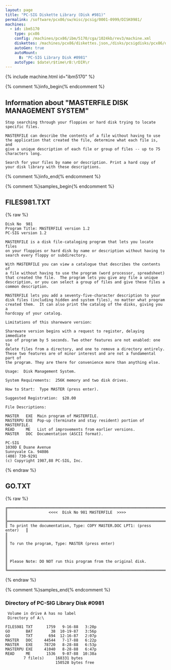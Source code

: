 ```yaml
---
layout: page
title: "PC-SIG Diskette Library (Disk #981)"
permalink: /software/pcx86/sw/misc/pcsig/0001-0999/DISK0981/
machines:
  - id: ibm5170
    type: pcx86
    config: /machines/pcx86/ibm/5170/cga/1024kb/rev3/machine.xml
    diskettes: /machines/pcx86/diskettes.json,/disks/pcsigdisks/pcx86/diskettes.json
    autoGen: true
    autoMount:
      B: "PC-SIG Library Disk #0981"
    autoType: $date\r$time\rB:\rDIR\r
---
```


{% include machine.html id="ibm5170" %}

{% comment %}info_begin{% endcomment %}

## Information about "MASTERFILE DISK MANAGEMENT SYSTEM"

    Stop searching through your floppies or hard disk trying to locate
    specific files.
    
    MASTERFILE can describe the contents of a file without having to use
    the application that created the file, determine what each file is, and
    give a unique description of each file or group of files -- up to 75
    characters long.
    
    Search for your files by name or description. Print a hard copy of
    your disk library with these descriptions.
{% comment %}info_end{% endcomment %}

{% comment %}samples_begin{% endcomment %}

## FILES981.TXT

{% raw %}
```
Disk No  981
Program Title: MASTERFILE version 1.2
PC-SIG version 1.2
 
MASTERFILE is a disk file-cataloging program that lets you locate files
on your floppies or hard disk by name or description without having to
search every floppy or subdirectory.
 
With MASTERFILE you can view a catalogue that describes the contents of
a file without having to use the program (word processor, spreadsheet)
that created the file.  The program lets you give any file a unique
description, or you can select a group of files and give these files a
common description.
 
MASTERFILE lets you add a seventy-five-character description to your
disk files (including hidden and system files), no matter what program
created them.  It can also print the catalog of the disks, giving you a
hardcopy of your catalog.
 
Limitations of this shareware version:
 
Shareware version begins with a request to register, delaying immediate
use of program by 5 seconds. Two other features are not enabled: one to
delete files from a directory, and one to remove a directory entirely.
These two features are of minor interest and are not a fundamental part of
the program. They are there for convenience more than anything else.
 
Usage:  Disk Management System.
 
System Requirements:  256K memory and two disk drives.
 
How to Start:  Type MASTER (press enter).
 
Suggested Registration:  $20.00
 
File Descriptions:
 
MASTER   EXE  Main program of MASTERFILE.
MASTERPU EXE  Pop-up (terminate and stay resident) portion of MASTERFILE.
READ     ME   List of improvements from earlier versions.
MASTER   DOC  Documentation (ASCII format).
 
PC-SIG
1030D E Duane Avenue
Sunnyvale Ca. 94086
(408) 730-9291
(c) Copyright 1987,88 PC-SIG, Inc.

```
{% endraw %}

## GO.TXT

{% raw %}
```
╔═════════════════════════════════════════════════════════════════════════╗
║                  <<<<  Disk No 981 MASTERFILE  >>>>                     ║
╠═════════════════════════════════════════════════════════════════════════╣
║ To print the documentation, Type: COPY MASTER.DOC LPT1: (press enter)   ║
║                                                                         ║
║ To run the program, Type: MASTER (press enter)                          ║
║                                                                         ║
║ Please Note: DO NOT run this program from the original disk.            ║
╚═════════════════════════════════════════════════════════════════════════╝
```
{% endraw %}

{% comment %}samples_end{% endcomment %}

### Directory of PC-SIG Library Disk #0981

     Volume in drive A has no label
     Directory of A:\

    FILES981 TXT      1759   9-16-88   3:20p
    GO       BAT        38  10-19-87   3:56p
    GO       TXT       694  12-16-87   2:07p
    MASTER   DOC     44544   7-17-88   6:22p
    MASTER   EXE     78720   8-28-88   6:53p
    MASTERPU EXE     41040   8-28-88   6:47p
    READ     ME       1536   9-07-88  10:38a
            7 file(s)     168331 bytes
                          150528 bytes free
